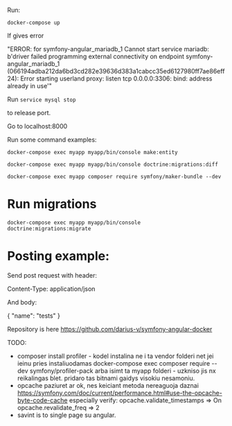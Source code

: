 Run:

`docker-compose up`

If gives error

"ERROR: for symfony-angular_mariadb_1  Cannot start service mariadb: b'driver failed programming external connectivity on endpoint symfony-angular_mariadb_1 (066194adba212da6bd3cd282e39636d383a1cabcc35ed6127980ff7ae86eff24): Error starting userland proxy: listen tcp 0.0.0.0:3306: bind: address already in use'"

Run 
`service mysql stop`

to release port.

Go to localhost:8000

Run some command examples:

`docker-compose exec myapp myapp/bin/console make:entity`

`docker-compose exec myapp myapp/bin/console doctrine:migrations:diff `



`docker-compose exec myapp composer require symfony/maker-bundle --dev`

Run migrations
=
`docker-compose exec myapp myapp/bin/console doctrine:migrations:migrate`

Posting example:
=

Send post request with header:

Content-Type: application/json

And body: 

{
  "name": "tests"
}

Repository is here https://github.com/darius-v/symfony-angular-docker

TODO:

* composer install profiler - kodel instalina ne i ta vendor folderi net jei ieinu pries instaliuodamas docker-compose exec  composer require --dev symfony/profiler-pack
arba isimt ta myapp folderi - uzkniso jis nx reikalingas blet. pridaro tas bitnami gaidys visokiu nesamoniu.
* opcache paziuret ar ok, nes keiciant metoda nereaguoja daznai https://symfony.com/doc/current/performance.html#use-the-opcache-byte-code-cache
especially verify:
opcache.validate_timestamps => On
opcache.revalidate_freq => 2
* savint is to single page su angular.
